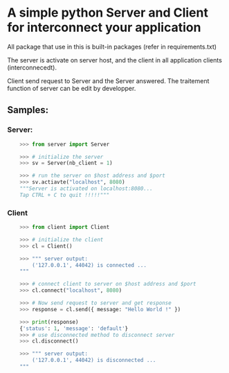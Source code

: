 # A simple python Server and Client for interconnect your application

All package that use in this is built-in packages (refer in requirements.txt)

The server is activate on server host, and the client in all application clients (interconnecedt).

Client send request to Server and the Server answered.
The traitement function of server can be edit by developper.

## Samples:

### Server:
```python
    >>> from server import Server

    >>> # initialize the server
    >>> sv = Server(nb_client = 1)

    >>> # run the server on $host address and $port
    >>> sv.actiavte("localhost", 8080)
    """Server is activated on localhost:8080...
    Tap CTRL + C to quit !!!!!"""
```

### Client
```python
    >>> from client import Client

    >>> # initialize the client
    >>> cl = Client()

    >>> """ server output:
        ('127.0.0.1', 44042) is connected ...
    """

    >>> # connect client to server on $host address and $port
    >>> cl.connect("localhost", 8080)

    >>> # Now send request to server and get response
    >>> response = cl.send({ message: "Hello World !" })

    >>> print(response)
    {'status': 1, 'message': 'default'}
    >>> # use disconnected method to disconnect server
    >>> cl.disconnect()

    >>> """ server output:
        ('127.0.0.1', 44042) is disconnected ...
    """
```
